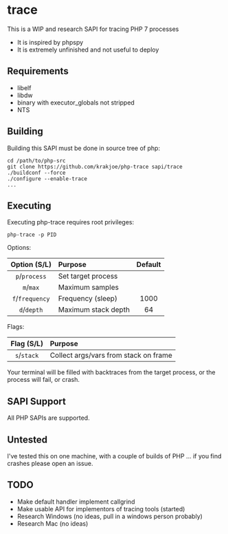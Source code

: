 trace
=====

This is a WIP and research SAPI for tracing PHP 7 processes

 * It is inspired by phpspy
 * It is extremely unfinished and not useful to deploy

Requirements
------------

 * libelf
 * libdw
 * binary with executor_globals not stripped
 * NTS

Building
--------

Building this SAPI must be done in source tree of php:

    cd /path/to/php-src
    git clone https://github.com/krakjoe/php-trace sapi/trace
    ./buildconf --force
    ./configure --enable-trace
    ...

Executing
---------

Executing php-trace requires root privileges:

    php-trace -p PID
    
Options:

| Option (S/L)  | Purpose               | Default |
|:-------------:|:----------------------|:-------:|
|`p`/`process`  | Set target process    |         |
|`m`/`max`      | Maximum samples       |         |
|`f`/`frequency`| Frequency (sleep)     | 1000    |
|`d`/`depth`    | Maximum stack depth   | 64      |

Flags:

| Flag (S/L)    | Purpose                                 |
|:-------------:|:----------------------------------------|
|`s`/`stack`    | Collect args/vars from stack on frame   |

Your terminal will be filled with backtraces from the target process, or the process will fail, or crash.

SAPI Support
------------

All PHP SAPIs are supported.

Untested
--------

I've tested this on one machine, with a couple of builds of PHP ... if you find crashes please open an issue.

TODO
----

  * Make default handler implement callgrind
  * Make usable API for implementors of tracing tools (started)
  * Research Windows (no ideas, pull in a windows person probably)
  * Research Mac (no ideas)
